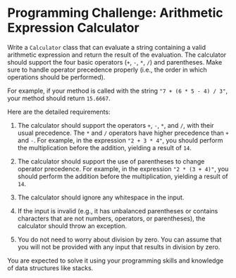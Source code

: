 # Programming Challenge: Arithmetic Expression Calculator

Write a `Calculator` class that can evaluate a string containing a valid arithmetic expression and return the result of the evaluation. The calculator should support the four basic operators (`+`, `-`, `*`, `/`) and parentheses. Make sure to handle operator precedence properly (i.e., the order in which operations should be performed).

For example, if your method is called with the string `"7 + (6 * 5 - 4) / 3"`, your method should return `15.6667`.

Here are the detailed requirements:

1. The calculator should support the operators `+`, `-`, `*`, and `/`, with their usual precedence. The `*` and `/` operators have higher precedence than `+` and `-`. For example, in the expression `"2 + 3 * 4"`, you should perform the multiplication before the addition, yielding a result of `14`.

2. The calculator should support the use of parentheses to change operator precedence. For example, in the expression `"2 * (3 + 4)"`, you should perform the addition before the multiplication, yielding a result of `14`.

3. The calculator should ignore any whitespace in the input.

4. If the input is invalid (e.g., it has unbalanced parentheses or contains characters that are not numbers, operators, or parentheses), the calculator should throw an exception.

5. You do not need to worry about division by zero. You can assume that you will not be provided with any input that results in division by zero.

You are expected to solve it using your programming skills and knowledge of data structures like stacks.